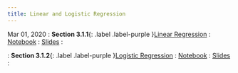```yaml
---
title: Linear and Logistic Regression
---
```


Mar 01, 2020
: **Section 3.1.1**{: .label .label-purple }[Linear Regression]()
: [Notebook](#)
: [Slides](#)
: 

: **Section 3.1.2**{: .label .label-purple }[Logistic Regression]()
: [Notebook](#)
: [Slides](#)
:
